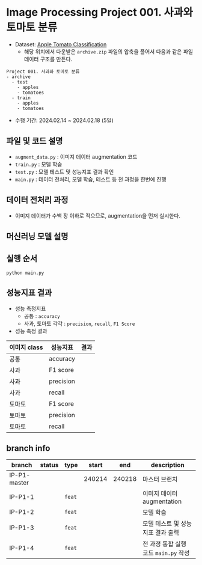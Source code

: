# Image Processing Project 001. 사과와 토마토 분류
* Dataset: [Apple Tomato Classification](https://www.kaggle.com/datasets/samuelcortinhas/apples-or-tomatoes-image-classification)
  * 해당 위치에서 다운받은 ```archive.zip``` 파일의 압축을 풀어서 다음과 같은 파일 데이터 구조를 만든다.

```
Project 001. 사과와 토마토 분류
- archive
  - test
    - apples
    - tomatoes
  - train
    - apples
    - tomatoes
```

* 수행 기간: 2024.02.14 ~ 2024.02.18 (5일)

## 파일 및 코드 설명
* ```augment_data.py``` : 이미지 데이터 augmentation 코드
* ```train.py``` : 모델 학습
* ```test.py``` : 모델 테스트 및 성능지표 결과 확인
* ```main.py``` : 데이터 전처리, 모델 학습, 테스트 등 전 과정을 한번에 진행

## 데이터 전처리 과정
* 이미지 데이터가 수백 장 이하로 적으므로, augmentation을 먼저 실시한다.

## 머신러닝 모델 설명

## 실행 순서
```
python main.py
```

## 성능지표 결과
* 성능 측정지표
  * 공통 : ```accuracy```
  * 사과, 토마토 각각 : ```precision```, ```recall```, ```F1 Score```
* 성능 측정 결과

|이미지 class|성능지표|결과|
|---|---|---|
|공통|accuracy||
|사과|F1 score||
|사과|precision||
|사과|recall||
|토마토|F1 score||
|토마토|precision||
|토마토|recall||

## branch info
|branch|status|type|start|end|description|
|---|---|---|---|---|---|
|IP-P1-master|||240214|240218|마스터 브랜치|
|IP-P1-1||```feat```|||이미지 데이터 augmentation|
|IP-P1-2||```feat```|||모델 학습|
|IP-P1-3||```feat```|||모델 테스트 및 성능지표 결과 출력|
|IP-P1-4||```feat```|||전 과정 통합 실행 코드 ```main.py``` 작성|